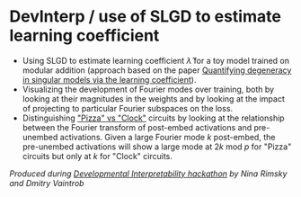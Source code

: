 # DevInterp / use of SLGD to estimate learning coefficient

- Using SLGD to estimate learning coefficient $\hat{\lambda}$ for a toy model trained on modular addition (approach based on the paper [Quantifying degeneracy in singular models via the learning coefficient](https://arxiv.org/pdf/2308.12108v1.pdf)).
- Visualizing the development of Fourier modes over training, both by looking at their magnitudes in the weights and by looking at the impact of projecting to particular Fourier subspaces on the loss.
- Distinguishing ["Pizza" vs "Clock"](https://browse.arxiv.org/pdf/2306.17844.pdf) circuits by looking at the relationship between the Fourier transform of post-embed activations and pre-unembed activations. Given a large Fourier mode $k$ post-embed, the pre-unembed activations will show a large mode at $2k \text{ mod } p$ for "Pizza" circuits but only at $k$ for "Clock" circuits.


_Produced during [Developmental Interpretability hackathon](https://events.humanitix.com/hackathon-developmental-interpretability) by Nina Rimsky and Dmitry Vaintrob_